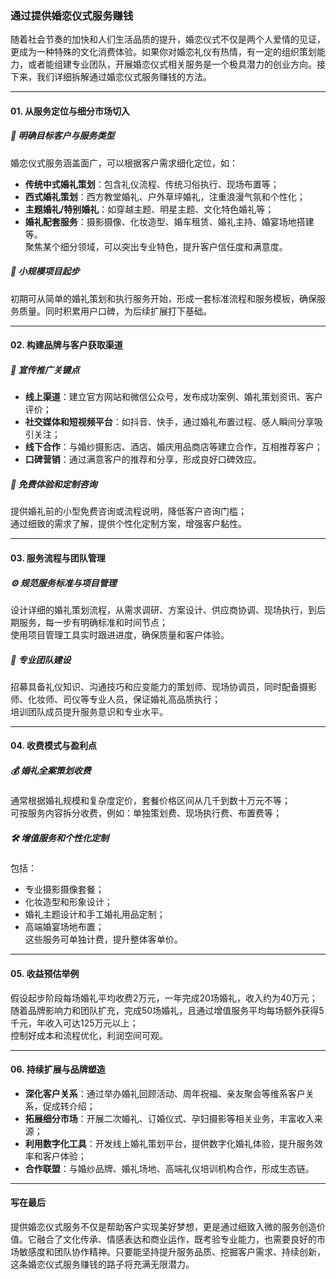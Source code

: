 ### 通过提供婚恋仪式服务赚钱

随着社会节奏的加快和人们生活品质的提升，婚恋仪式不仅是两个人爱情的见证，更成为一种特殊的文化消费体验。如果你对婚恋礼仪有热情，有一定的组织策划能力，或者能组建专业团队，开展婚恋仪式相关服务是一个极具潜力的创业方向。接下来，我们详细拆解通过婚恋仪式服务赚钱的方法。

***

#### 01. 从服务定位与细分市场切入  
##### 🎯 明确目标客户与服务类型  
婚恋仪式服务涵盖面广，可以根据客户需求细化定位，如：  
* **传统中式婚礼策划**：包含礼仪流程、传统习俗执行、现场布置等；  
* **西式婚礼策划**：西方教堂婚礼、户外草坪婚礼，注重浪漫气氛和个性化；  
* **主题婚礼/特别婚礼**：如穿越主题、明星主题、文化特色婚礼等；  
* **婚礼配套服务**：摄影摄像、化妆造型、婚车租赁、婚礼主持、婚宴场地搭建等。  
聚焦某个细分领域，可以突出专业特色，提升客户信任度和满意度。

##### 🌱 小规模项目起步  
初期可从简单的婚礼策划和执行服务开始，形成一套标准流程和服务模板，确保服务质量。同时积累用户口碑，为后续扩展打下基础。  

***

#### 02. 构建品牌与客户获取渠道  
##### 📢 宣传推广关键点  
* **线上渠道**：建立官方网站和微信公众号，发布成功案例、婚礼策划资讯、客户评价；  
* **社交媒体和短视频平台**：如抖音、快手，通过婚礼布置过程、感人瞬间分享吸引关注；  
* **线下合作**：与婚纱摄影店、酒店、婚庆用品商店等建立合作，互相推荐客户；  
* **口碑营销**：通过满意客户的推荐和分享，形成良好口碑效应。  

##### 🤝 免费体验和定制咨询  
提供婚礼前的小型免费咨询或流程说明，降低客户咨询门槛；  
通过细致的需求了解，提供个性化定制方案，增强客户黏性。

***

#### 03. 服务流程与团队管理  
##### ⚙️ 规范服务标准与项目管理  
设计详细的婚礼策划流程，从需求调研、方案设计、供应商协调、现场执行，到后期服务，每一步有明确标准和时间节点；  
使用项目管理工具实时跟进进度，确保质量和客户体验。  

##### 👰 专业团队建设  
招募具备礼仪知识、沟通技巧和应变能力的策划师、现场协调员，同时配备摄影师、化妆师、司仪等专业人员，保证婚礼高品质执行；  
培训团队成员提升服务意识和专业水平。

***

#### 04. 收费模式与盈利点  
##### 💰 婚礼全案策划收费  
通常根据婚礼规模和复杂度定价，套餐价格区间从几千到数十万元不等；  
可按服务内容拆分收费，例如：单独策划费、现场执行费、布置费等；  

##### 🛠️ 增值服务和个性化定制  
包括：  
* 专业摄影摄像套餐；  
* 化妆造型和形象设计；  
* 婚礼主题设计和手工婚礼用品定制；  
* 高端婚宴场地布置；  
这些服务可单独计费，提升整体客单价。

***

#### 05. 收益预估举例  
假设起步阶段每场婚礼平均收费2万元，一年完成20场婚礼，收入约为40万元；  
随着品牌影响力和团队扩充，完成50场婚礼，且通过增值服务平均每场额外获得5千元，年收入可达125万元以上；  
控制好成本和流程优化，利润空间可观。

***

#### 06. 持续扩展与品牌塑造  
* **深化客户关系**：通过举办婚礼回顾活动、周年祝福、亲友聚会等维系客户关系，促成转介绍；  
* **拓展细分市场**：开展二次婚礼、订婚仪式、孕妇摄影等相关业务，丰富收入来源；  
* **利用数字化工具**：开发线上婚礼策划平台，提供数字化婚礼体验，提升服务效率和客户体验；  
* **合作联盟**：与婚纱品牌、婚礼场地、高端礼仪培训机构合作，形成生态链。

***

#### 写在最后  
提供婚恋仪式服务不仅是帮助客户实现美好梦想，更是通过细致入微的服务创造价值。它融合了文化传承、情感表达和商业运作，既考验专业能力，也需要良好的市场敏感度和团队协作精神。只要能坚持提升服务品质、挖掘客户需求、持续创新，这条婚恋仪式服务赚钱的路子将充满无限潜力。